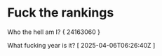 # Fuck the rankings

Who the hell am I?
{ 24163060 }

What fucking year is it?
[ 2025-04-06T06:26:40Z ]
